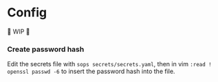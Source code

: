 # Config

🚧 WIP 🚧

### Create password hash

Edit the secrets file with `sops secrets/secrets.yaml`, then in vim `:read ! openssl passwd -6` to insert the password hash into the file.
